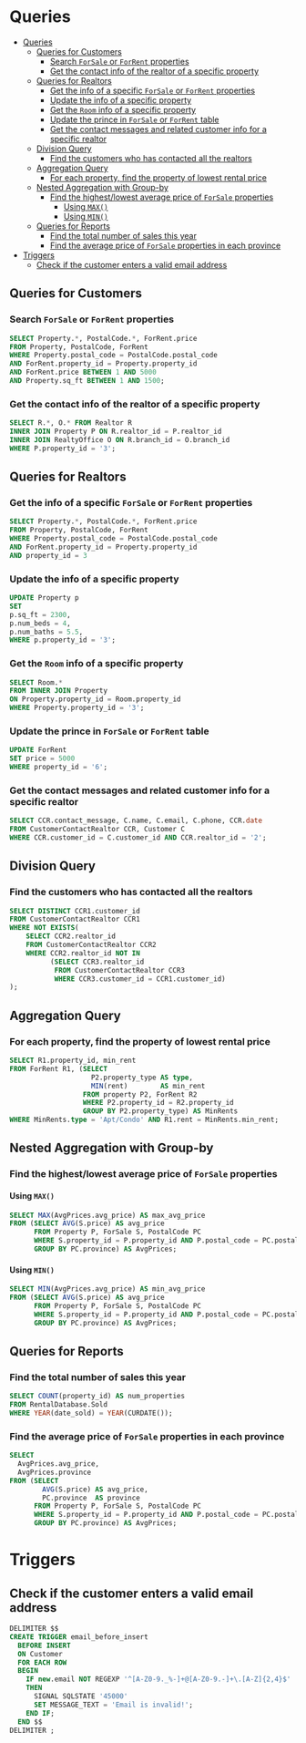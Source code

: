 # Queries

- [Queries](#queries)
  - [Queries for Customers](#queries-for-customers)
    - [Search `ForSale` or `ForRent` properties](#search-forsale-or-forrent-properties)
    - [Get the contact info of the realtor of a specific property](#get-the-contact-info-of-the-realtor-of-a-specific-property)
  - [Queries for Realtors](#queries-for-realtors)
    - [Get the info of a specific `ForSale` or `ForRent` properties](#get-the-info-of-a-specific-forsale-or-forrent-properties)
    - [Update the info of a specific property](#update-the-info-of-a-specific-property)
    - [Get the `Room` info of a specific property](#get-the-room-info-of-a-specific-property)
    - [Update the prince in `ForSale` or `ForRent` table](#update-the-prince-in-forsale-or-forrent-table)
    - [Get the contact messages and related customer info for a specific realtor](#get-the-contact-messages-and-related-customer-info-for-a-specific-realtor)
  - [Division Query](#division-query)
    - [Find the customers who has contacted all the realtors](#find-the-customers-who-has-contacted-all-the-realtors)
  - [Aggregation Query](#aggregation-query)
    - [For each property, find the property of lowest rental price](#for-each-property-find-the-property-of-lowest-rental-price)
  - [Nested Aggregation with Group-by](#nested-aggregation-with-group-by)
    - [Find the highest/lowest average price of `ForSale` properties](#find-the-highestlowest-average-price-of-forsale-properties)
      - [Using `MAX()`](#using-max)
      - [Using `MIN()`](#using-min)
  - [Queries for Reports](#queries-for-reports)
    - [Find the total number of sales this year](#find-the-total-number-of-sales-this-year)
    - [Find the average price of `ForSale` properties in each province](#find-the-average-price-of-forsale-properties-in-each-province)
- [Triggers](#triggers)
  - [Check if the customer enters a valid email address](#check-if-the-customer-enters-a-valid-email-address)

## Queries for Customers

### Search `ForSale` or `ForRent` properties

```sql
SELECT Property.*, PostalCode.*, ForRent.price
FROM Property, PostalCode, ForRent
WHERE Property.postal_code = PostalCode.postal_code
AND ForRent.property_id = Property.property_id
AND ForRent.price BETWEEN 1 AND 5000
AND Property.sq_ft BETWEEN 1 AND 1500;
```

### Get the contact info of the realtor of a specific property

```sql
SELECT R.*, O.* FROM Realtor R
INNER JOIN Property P ON R.realtor_id = P.realtor_id
INNER JOIN RealtyOffice O ON R.branch_id = O.branch_id
WHERE P.property_id = '3';
```

## Queries for Realtors

### Get the info of a specific `ForSale` or `ForRent` properties

```sql
SELECT Property.*, PostalCode.*, ForRent.price
FROM Property, PostalCode, ForRent
WHERE Property.postal_code = PostalCode.postal_code
AND ForRent.property_id = Property.property_id
AND property_id = 3
```

### Update the info of a specific property

```sql
UPDATE Property p
SET
p.sq_ft = 2300,
p.num_beds = 4,
p.num_baths = 5.5,
WHERE p.property_id = '3';
```

### Get the `Room` info of a specific property

```sql
SELECT Room.*
FROM INNER JOIN Property
ON Property.property_id = Room.property_id
WHERE Property.property_id = '3';
```

### Update the prince in `ForSale` or `ForRent` table

```sql
UPDATE ForRent
SET price = 5000
WHERE property_id = '6';
```

### Get the contact messages and related customer info for a specific realtor

```sql
SELECT CCR.contact_message, C.name, C.email, C.phone, CCR.date
FROM CustomerContactRealtor CCR, Customer C
WHERE CCR.customer_id = C.customer_id AND CCR.realtor_id = '2';
```

## Division Query

### Find the customers who has contacted all the realtors

```sql
SELECT DISTINCT CCR1.customer_id
FROM CustomerContactRealtor CCR1
WHERE NOT EXISTS(
    SELECT CCR2.realtor_id
    FROM CustomerContactRealtor CCR2
    WHERE CCR2.realtor_id NOT IN
          (SELECT CCR3.realtor_id
           FROM CustomerContactRealtor CCR3
           WHERE CCR3.customer_id = CCR1.customer_id)
);
```

## Aggregation Query

### For each property, find the property of lowest rental price

```sql
SELECT R1.property_id, min_rent
FROM ForRent R1, (SELECT
                    P2.property_type AS type,
                    MIN(rent)        AS min_rent
                  FROM property P2, ForRent R2
                  WHERE P2.property_id = R2.property_id
                  GROUP BY P2.property_type) AS MinRents
WHERE MinRents.type = 'Apt/Condo' AND R1.rent = MinRents.min_rent;
```

## Nested Aggregation with Group-by

### Find the highest/lowest average price of `ForSale` properties

#### Using `MAX()`

```sql
SELECT MAX(AvgPrices.avg_price) AS max_avg_price
FROM (SELECT AVG(S.price) AS avg_price
      FROM Property P, ForSale S, PostalCode PC
      WHERE S.property_id = P.property_id AND P.postal_code = PC.postal_code
      GROUP BY PC.province) AS AvgPrices;
```

#### Using `MIN()`

```sql
SELECT MIN(AvgPrices.avg_price) AS min_avg_price
FROM (SELECT AVG(S.price) AS avg_price
      FROM Property P, ForSale S, PostalCode PC
      WHERE S.property_id = P.property_id AND P.postal_code = PC.postal_code
      GROUP BY PC.province) AS AvgPrices;
```

## Queries for Reports

### Find the total number of sales this year

```sql
SELECT COUNT(property_id) AS num_properties
FROM RentalDatabase.Sold
WHERE YEAR(date_sold) = YEAR(CURDATE());
```

### Find the average price of `ForSale` properties in each province

```sql
SELECT
  AvgPrices.avg_price,
  AvgPrices.province
FROM (SELECT
        AVG(S.price) AS avg_price,
        PC.province  AS province
      FROM Property P, ForSale S, PostalCode PC
      WHERE S.property_id = P.property_id AND P.postal_code = PC.postal_code
      GROUP BY PC.province) AS AvgPrices;
```

# Triggers

## Check if the customer enters a valid email address

```sql
DELIMITER $$
CREATE TRIGGER email_before_insert
  BEFORE INSERT
  ON Customer
  FOR EACH ROW
  BEGIN
    IF new.email NOT REGEXP '^[A-Z0-9._%-]+@[A-Z0-9.-]+\.[A-Z]{2,4}$'
    THEN
      SIGNAL SQLSTATE '45000'
      SET MESSAGE_TEXT = 'Email is invalid!';
    END IF;
  END $$
DELIMITER ;

```
